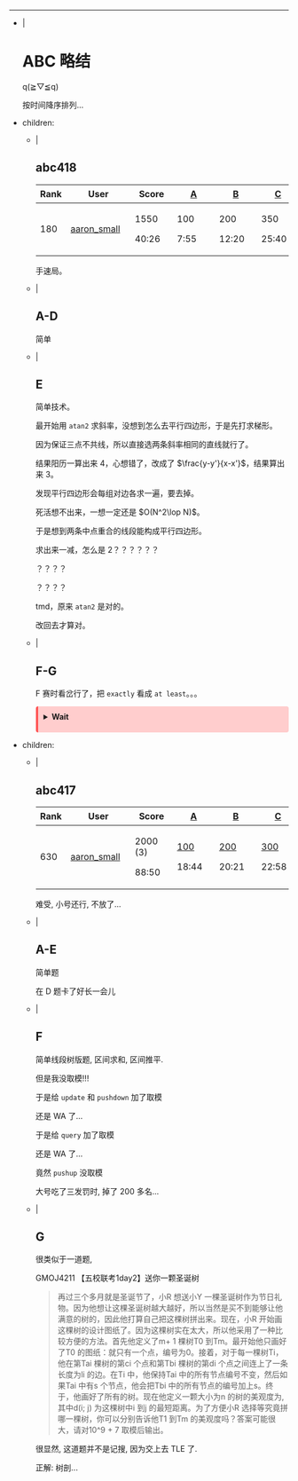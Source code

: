 ---
- |
    # ABC 略结

    q(≧▽≦q)

    按时间降序排列...

- children:
    - |
        ## abc418

        <table><thead><tr><th class="sort-th no-break sort-asc" style="width: 3%;">Rank</th> <th class="sort-th no-break standings-th-user" style="min-width: 100px;">User</th>  <th class="sort-th no-break" style="width: 60px; min-width: 60px;">Score</th> <th class="sort-th no-break" style="width: 60px; min-width: 60px;"><a href="https://atcoder.jp/contests/abc418/tasks/abc418_a" target="_blank">A</a></th><th class="sort-th no-break" style="width: 60px; min-width: 60px;"><a href="https://atcoder.jp/contests/abc418/tasks/abc418_b" target="_blank">B</a></th><th class="sort-th no-break" style="width: 60px; min-width: 60px;"><a href="https://atcoder.jp/contests/abc418/tasks/abc418_c" target="_blank">C</a></th><th class="sort-th no-break" style="width: 60px; min-width: 60px;"><a href="https://atcoder.jp/contests/abc418/tasks/abc418_d" target="_blank">D</a></th><th class="sort-th no-break" style="width: 60px; min-width: 60px;"><a href="https://atcoder.jp/contests/abc418/tasks/abc418_e" target="_blank">E</a></th><th class="sort-th no-break" style="width: 60px; min-width: 60px;"><a href="https://atcoder.jp/contests/abc418/tasks/abc418_f" target="_blank">F</a></th><th class="sort-th no-break" style="width: 60px; min-width: 60px;"><a href="https://atcoder.jp/contests/abc418/tasks/abc418_g" target="_blank">G</a></th><th class="standings-result-th standings-perf" style="width:84px;min-width:84px;">Performance</th><th class="standings-result-th standings-rate" style="width:168px;min-width:168px;">Rating 变化</th></tr></thead><tr class="info"><td class="standings-rank"><span>180</span> <!----></td> <td class="standings-username"><!---->  <!----> <a href="https://atcoder.jp/users/aaron_small" class="username"><!---->  <span class="user-blue">aaron_small</span></a> <span class="standings-user-btn"><a href=""><span aria-hidden="true" class="glyphicon glyphicon-eye-open black"></span></a> <!----></span> <!----></td>  <td class="standings-result"><p><!----> <span class="standings-score">1550</span> <!----> <!----></p> <!----> <p>40:26</p></td> <td class="standings-result"><p><!----> <span class="standings-ac">100</span> <!----> <!----></p> <!----> <p>7:55</p></td><td class="standings-result"><p><!----> <span class="standings-ac">200</span> <!----> <!----></p> <!----> <p>12:20</p></td><td class="standings-result"><p><!----> <span class="standings-ac">350</span> <!----> <!----></p> <!----> <p>25:40</p></td><td class="standings-result"><p><!----> <span class="standings-ac">425</span> <!----> <!----></p> <!----> <p>28:05</p></td><td class="standings-result"><p><!----> <span class="standings-ac">475</span> <!----> <!----></p> <!----> <p>40:26</p></td><td class="standings-result"><!----> <p>-</p></td><td class="standings-result"><!----> <p>-</p></td><td class="standings-result standings-perf"><span class="user-yellow">2176</span></td><td class="standings-result standings-rate"><span class="bold"><span class="user-blue">1890</span></span> → <span class="bold"><span class="user-blue">1927</span></span> <span class="grey">(+37)</span></td></tr></table>

        手速局。

    - |
        ## A-D

        简单

    - |
        ## E

        简单技术。

        最开始用 `atan2` 求斜率，没想到怎么去平行四边形，于是先打求梯形。

        因为保证三点不共线，所以直接选两条斜率相同的直线就行了。

        结果阳历一算出来 $4$，心想错了，改成了 $\frac{y-y'}{x-x'}$，结果算出来 $3$。

        发现平行四边形会每组对边各求一遍，要去掉。

        死活想不出来，一想一定还是 $O(N^2\lop N)$。

        于是想到两条中点重合的线段能构成平行四边形。

        求出来一减，怎么是 $2$？？？？？？

        ？？？？

        ？？？？

        tmd，原来 `atan2` 是对的。

        改回去才算对。

    - |
        ## F-G

        F 赛时看岔行了，把 `exactly` 看成 `at least`。。。

        <details class="danger-box" style="background-color: #ffcdcd; border-left: 4px solid #ff5454; padding: 10px; margin: 10px 0; border-radius: 4px;"><summary style="margin-bottom: 10px; font-weight: bold; cursor: pointer;"
        >Wait</summary>

        <details class="danger-box" style="background-color: #ffcdcd; border-left: 4px solid #ff5454; padding: 10px; margin: 10px 0; border-radius: 4px;"><summary style="margin-bottom: 10px; font-weight: bold; cursor: pointer;"
        >Wait</summary>

        <details class="danger-box" style="background-color: #ffcdcd; border-left: 4px solid #ff5454; padding: 10px; margin: 10px 0; border-radius: 4px;"><summary style="margin-bottom: 10px; font-weight: bold; cursor: pointer;"
        >Wait</summary>

        <details class="danger-box" style="background-color: #ffcdcd; border-left: 4px solid #ff5454; padding: 10px; margin: 10px 0; border-radius: 4px;"><summary style="margin-bottom: 10px; font-weight: bold; cursor: pointer;"
        >Wait</summary>

        <details class="danger-box" style="background-color: #ffcdcd; border-left: 4px solid #ff5454; padding: 10px; margin: 10px 0; border-radius: 4px;"><summary style="margin-bottom: 10px; font-weight: bold; cursor: pointer;"
        >Wait</summary>

        sᴉsʎlɐuɐ uᴉ

        急啥？
        </details>
        </details>
        </details>
        </details>
        </details>

- children:
    - |
        ## abc417

        <table><thead><tr><th class="sort-th no-break sort-asc" style="width: 3%;">Rank</th> <th class="sort-th no-break standings-th-user" style="min-width: 100px;">User</th>  <th class="sort-th no-break" style="width: 60px; min-width: 60px;">Score</th> <th class="sort-th no-break" style="width: 60px; min-width: 60px;"><a href="https://atcoder.jp/contests/abc417/tasks/abc417_a" target="_blank">A</a></th><th class="sort-th no-break" style="width: 60px; min-width: 60px;"><a href="https://atcoder.jp/contests/abc417/tasks/abc417_b" target="_blank">B</a></th><th class="sort-th no-break" style="width: 60px; min-width: 60px;"><a href="https://atcoder.jp/contests/abc417/tasks/abc417_c" target="_blank">C</a></th><th class="sort-th no-break" style="width: 60px; min-width: 60px;"><a href="https://atcoder.jp/contests/abc417/tasks/abc417_d" target="_blank">D</a></th><th class="sort-th no-break" style="width: 60px; min-width: 60px;"><a href="https://atcoder.jp/contests/abc417/tasks/abc417_e" target="_blank">E</a></th><th class="sort-th no-break" style="width: 60px; min-width: 60px;"><a href="https://atcoder.jp/contests/abc417/tasks/abc417_f" target="_blank">F</a></th><th class="sort-th no-break" style="width: 60px; min-width: 60px;"><a href="https://atcoder.jp/contests/abc417/tasks/abc417_g" target="_blank">G</a></th><th class="standings-result-th standings-perf" style="width:84px;min-width:84px;">Performance</th><th class="standings-result-th standings-rate" style="width:168px;min-width:168px;">Rating 变化</th></tr></thead><tr class="info"><td class="standings-rank"><span>630</span> <!----></td> <td class="standings-username"><!---->  <!----> <a href="https://atcoder.jp/users/aaron_small" class="username"><!----> <span class="user-blue">aaron_small</span></a> <span class="standings-user-btn"><a href=""><span aria-hidden="true" class="glyphicon glyphicon-eye-open black"></span></a> <a href="https://atcoder.jp/contests/abc417/submissions?f.User=aaron_small"><span aria-hidden="true" data-html="true" data-toggle="tooltip" title="view aaron_small's submissions" class="glyphicon glyphicon-search black"></span></a></span> <!----></td>  <td class="standings-result"><p><!----> <span class="standings-score">2000</span> <!----> <span class="standings-wa">(3)</span></p> <!----> <p>88:50</p></td> <td class="standings-result"><p><!----> <a href="https://atcoder.jp/contests/abc417/submissions/68124779"><span class="standings-ac">100</span></a> <!----> <!----></p> <!----> <p>18:44</p></td><td class="standings-result"><p><!----> <a href="https://atcoder.jp/contests/abc417/submissions/68125884"><span class="standings-ac">200</span></a> <!----> <!----></p> <!----> <p>20:21</p></td><td class="standings-result"><p><!----> <a href="https://atcoder.jp/contests/abc417/submissions/68127545"><span class="standings-ac">300</span></a> <!----> <!----></p> <!----> <p>22:58</p></td><td class="standings-result"><p><!----> <a href="https://atcoder.jp/contests/abc417/submissions/68152330"><span class="standings-ac">425</span></a> <!----> <!----></p> <!----> <p>73:50</p></td><td class="standings-result"><p><!----> <a href="https://atcoder.jp/contests/abc417/submissions/68134166"><span class="standings-ac">475</span></a> <!----> <!----></p> <!----> <p>35:15</p></td><td class="standings-result"><p><!----> <a href="https://atcoder.jp/contests/abc417/submissions/68146356"><span class="standings-ac">500</span></a> <!----> <span class="standings-wa">(3)</span></p> <!----> <p>59:54</p></td><td class="standings-result"><p><!----> <!----> <span>(0)</span> <!----></p> <!----> <!----></td><td class="standings-result standings-perf"><span class="user-blue">1750</span></td><td class="standings-result standings-rate"><span class="bold"><span class="user-blue">1909</span></span> → <span class="bold"><span class="user-blue">1890</span></span> <span class="grey">(-19)</span></td></tr></table>

        难受, 小号还行, 不放了...

    - |
        ## A-E
        
        简单题

        在 D 题卡了好长一会儿

    - | 
        ## F

        简单线段树版题, 区间求和, 区间推平.

        但是我没取模!!!

        于是给 `update` 和 `pushdown` 加了取模

        还是 WA 了...

        于是给 `query` 加了取模

        还是 WA 了...

        竟然 `pushup` 没取模

        大号吃了三发罚时, 掉了 $200$ 多名...

    - |
        ## G
        很类似于一道题, 
        
        GMOJ4211 【五校联考1day2】送你一颗圣诞树

        >再过三个多月就是圣诞节了，小R 想送小Y 一棵圣诞树作为节日礼物。因为他想让这棵圣诞树越大越好，所以当然是买不到能够让他满意的树的，因此他打算自己把这棵树拼出来。现在，小R 开始画这棵树的设计图纸了。因为这棵树实在太大，所以他采用了一种比较方便的方法。首先他定义了m+ 1 棵树T0 到Tm。最开始他只画好了T0 的图纸：就只有一个点，编号为0。接着，对于每一棵树Ti，他在第Tai 棵树的第ci 个点和第Tbi 棵树的第di 个点之间连上了一条长度为li 的边。在Ti 中，他保持Tai 中的所有节点编号不变，然后如果Tai 中有s 个节点，他会把Tbi 中的所有节点的编号加上s。终于，他画好了所有的树。现在他定义一颗大小为n 的树的美观度为,其中d(i; j) 为这棵树中i 到j 的最短距离。为了方便小R 选择等究竟拼哪一棵树，你可以分别告诉他T1 到Tm 的美观度吗？答案可能很大，请对10^9 + 7 取模后输出。

        很显然, 这道题并不是记搜, 因为交上去 TLE 了.

        正解: 树剖...